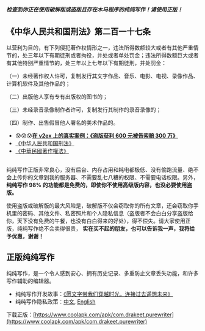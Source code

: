 ###### **检查到你正在使用破解版或盗版且存在木马程序的纯纯写作！请使用正版！**

## 《中华人民共和国刑法》第二百一十七条

以营利为目的，有下列侵犯著作权情形之一，违法所得数额较大或者有其他严重情节的，处三年以下有期徒刑或者拘役，并处或者单处罚金；违法所得数额巨大或者有其他特别严重情节的，处三年以上七年以下有期徒刑，并处罚金：

（一）未经著作权人许可，复制发行其文字作品、音乐、电影、电视、录像作品、计算机软件及其他作品的；

（二）出版他人享有专有出版权的图书的；

（三）未经录音录像制作者许可，复制发行其制作的录音录像的；

（四）制作、出售假冒他人署名的美术作品的。

* 😰😰😰**[在 v2ex 上的真实案例：《盗版获利 __600__ 元被告索赔 300 万》 ](https://www.v2ex.com/t/576941?p=3)**
* [《中华人民共和国刑法》](http://www.npc.gov.cn/wxzl/gongbao/2000-12/17/content_5004680.htm)
* [《中華民國著作權法》](https://law.moj.gov.tw/LawClass/LawAll.aspx?pcode=J0070017)

## 

纯纯写作正版非常良心，没有后台、内存占用和耗电都极低、没有偷跑流量、绝不会上传你的文章到我的服务器、不需要乱七八糟的权限、不需要电话权限。另外，**纯纯写作 98% 的功能都是免费的，即使你不使用高级版内容，也没必要使用盗版。**

使用盗版或破解版的最大风险是，破解版不仅会窃取你的所有文章，还会窃取你手机里的密码、其他文件、私密照片和个人隐私信息（盗版者不会白白分享盗版给你，天下没有免费的午餐，也没有白白得来的好处），得不偿失。请大家使用正版，纯纯写作绝不会卖得很贵，  **实在买不起的朋友，也可以告诉我一声，我将给予优惠，谢谢！**

## 正版纯纯写作

纯纯写作，是一个令人感到安心、拥有历史记录、多重防止文章丢失功能，和许多写作辅助的编辑器。

- 纯纯写作开发故事：[《愿文字带我们穿越时光，连接过去遥想未来》](https://sspai.com/post/43650)
- 纯纯写作隐私政策：[中文](https://github.com/drakeet/resources/blob/master/PrivacyPolicy.md), [English](https://github.com/drakeet/resources/blob/master/PrivacyPolicy.md#pure-writer---privacy-policy)

下载正版：[https://www.coolapk.com/apk/com.drakeet.purewriter](https://www.coolapk.com/apk/com.drakeet.purewriter)
